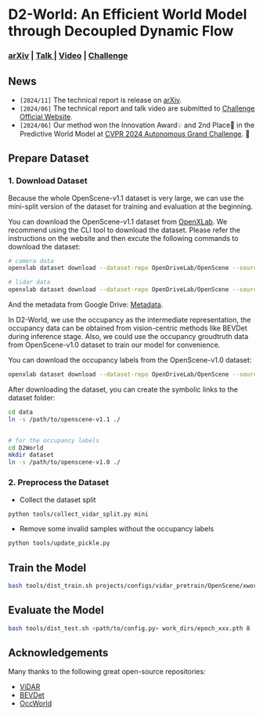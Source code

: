 # D2-World: An Efficient World Model through Decoupled Dynamic Flow

### [arXiv](https://arxiv.org/abs/2411.17027) | [Talk ](https://opendrivelab.com/cvpr2024/workshop/)  | [Video](https://www.bilibili.com/video/BV19y411v71G/?vd_source=3994b9005446cf917459e6b861cba42b) | [Challenge](https://opendrivelab.com/challenge2024/#predictive_world_model)

## News
- `[2024/11]` The technical report is release on [arXiv](https://arxiv.org/abs/2411.17027).
- `[2024/06]` The technical report and talk video are submitted to [Challenge Official Website](https://opendrivelab.com/challenge2024/#predictive_world_model). 
- `[2024/06]` Our method won the Innovation Award💡 and 2nd Place🥈 in the Predictive World Model at [CVPR 2024 Autonomous Grand Challenge](https://opendrivelab.com/challenge2024/). 🎉


## Prepare Dataset
### 1. Download Dataset
Because the whole OpenScene-v1.1 dataset is very large, we can use the mini-split version of the dataset for training and evaluation at the beginning. 

You can download the OpenScene-v1.1 dataset from [OpenXLab](https://openxlab.org.cn/datasets/OpenDriveLab/OpenScene/cli/main). We recommend using the CLI tool to download the dataset. Please refer the instructions on the website and then excute the following commands to download the dataset:
```bash
# camera data
openxlab dataset download --dataset-repo OpenDriveLab/OpenScene --source-path /openscene-v1.1/openscene_sensor_mini_camera.tgz --target-path ./

# lidar data
openxlab dataset download --dataset-repo OpenDriveLab/OpenScene --source-path /openscene-v1.1/openscene_sensor_mini_lidar.tgz --target-path ./
```
And the metadata from Google Drive: [Metadata](https://drive.google.com/drive/folders/1MnRwhnEBsgZxbaleHxc3Gw7Ovc4I9az1).

In D2-World, we use the occupancy as the intermediate representation, the occupancy data can be obtained from vision-centric methods like BEVDet during inference stage. Also, we could use the occupancy groudtruth data from OpenScene-v1.0 dataset to train our model for convenience. 

You can download the occupancy labels from the OpenScene-v1.0 dataset:
```bash
openxlab dataset download --dataset-repo OpenDriveLab/OpenScene --source-path /openscene-v1.0/occupancy/mini/occ_mini.tar.gz --target-path ./
```

After downloading the dataset, you can create the symbolic links to the dataset folder:
```bash
cd data
ln -s /path/to/openscene-v1.1 ./


# for the occupancy labels
cd D2World
mkdir dataset
ln -s /path/to/openscene-v1.0 ./
```

### 2. Preprocess the Dataset
- Collect the dataset split
```bash
python tools/collect_vidar_split.py mini
```
- Remove some invalid samples without the occupancy labels
```bash
python tools/update_pickle.py
```

## Train the Model
```bash
bash tools/dist_train.sh projects/configs/vidar_pretrain/OpenScene/xworld_OpenScene_mini_1_8_3future_binary_new.py 8
```

## Evaluate the Model
```bash
bash tools/dist_test.sh <path/to/config.py> work_dirs/epoch_xxx.pth 8
```


## Acknowledgements
Many thanks to the following great open-source repositories:
+ [ViDAR](https://github.com/OpenDriveLab/ViDAR)
+ [BEVDet](https://github.com/HuangJunJie2017/BEVDet)
+ [OccWorld](https://github.com/wzzheng/OccWorld)